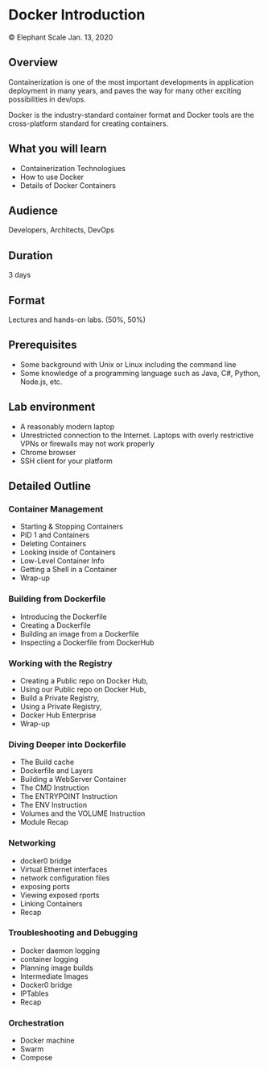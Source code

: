 # Docker Introduction
© Elephant Scale
Jan. 13, 2020


## Overview

Containerization is one of the most important developments in application
deployment in many years, and paves the way for many other exciting
possibilities in dev/ops.

Docker is the industry-standard container format and Docker tools are the
cross-platform standard for creating containers.


## What you will learn
 * Containerization Technologiues
 * How to use Docker
 * Details of Docker Containers


## Audience
Developers, Architects, DevOps

## Duration
3 days

## Format
Lectures and hands-on labs. (50%, 50%)

## Prerequisites

 * Some background with Unix or Linux including the command line
 * Some knowledge of a programming language such as Java, C#, Python, Node.js, etc.

## Lab environment

* A reasonably modern laptop
* Unrestricted connection to the Internet. Laptops with overly restrictive VPNs or firewalls may not work properly
* Chrome browser
* SSH client for your platform


## Detailed Outline


### Container Management
 - Starting & Stopping Containers
 - PID 1 and Containers
 - Deleting Containers
 - Looking inside of Containers
 - Low-Level Container Info
 - Getting a Shell in a Container
 - Wrap-up

### Building from Dockerfile
 - Introducing the Dockerfile
 - Creating a Dockerfile
 - Building an image from a Dockerfile
 - Inspecting a Dockerfile from DockerHub

 ### Working with the Registry
 - Creating a Public repo on Docker Hub,
 - Using our Public repo on Docker Hub,
 - Build a Private Registry,
 - Using a Private Registry,
 - Docker Hub Enterprise
 - Wrap-up

### Diving Deeper into Dockerfile
 - The Build cache
 - Dockerfile and Layers
 - Building a WebServer Container
 - The CMD Instruction
 - The ENTRYPOINT Instruction
 - The ENV Instruction
 - Volumes and the VOLUME Instruction
 - Module Recap

### Networking
 - docker0 bridge
 - Virtual Ethernet interfaces
 - network configuration files
 - exposing ports
 - Viewing exposed rports
 - Linking Containers
 - Recap

### Troubleshooting and Debugging
 - Docker daemon logging
 - container logging
 - Planning image builds
 - Intermediate Images
 - Docker0 bridge
 - IPTables
 - Recap

### Orchestration
 - Docker machine
 - Swarm
 - Compose
